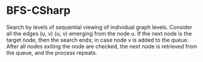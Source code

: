 # BFS-CSharp
Search by levels of sequential viewing of individual graph levels.  Consider all the edges (u, v) (u, v) emerging from the node u. If the next node is the target node, then the search ends; in case node v is added to the queue. After all nodes exiting the node are checked, the next node is retrieved from the queue, and the process repeats.
